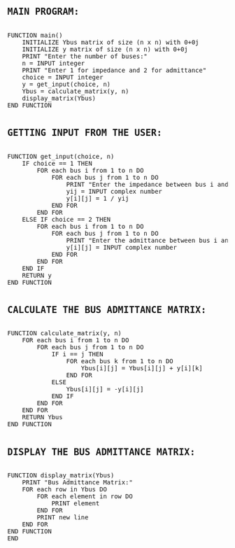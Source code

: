 <pre>
<h2><b>MAIN PROGRAM: </b></h2>
FUNCTION main()
    INITIALIZE Ybus matrix of size (n x n) with 0+0j
    INITIALIZE y matrix of size (n x n) with 0+0j
    PRINT "Enter the number of buses:"
    n = INPUT integer
    PRINT "Enter 1 for impedance and 2 for admittance"
    choice = INPUT integer
    y = get_input(choice, n)
    Ybus = calculate_matrix(y, n)
    display_matrix(Ybus)
END FUNCTION
</pre>
<pre>
<h2><b>GETTING INPUT FROM THE USER: </b></h2>
FUNCTION get_input(choice, n)
    IF choice == 1 THEN
        FOR each bus i from 1 to n DO
            FOR each bus j from 1 to n DO
                PRINT "Enter the impedance between bus i and bus j:"
                yij = INPUT complex number
                y[i][j] = 1 / yij
            END FOR
        END FOR
    ELSE IF choice == 2 THEN
        FOR each bus i from 1 to n DO
            FOR each bus j from 1 to n DO
                PRINT "Enter the admittance between bus i and bus j:"
                y[i][j] = INPUT complex number
            END FOR
        END FOR
    END IF
    RETURN y
END FUNCTION
</pre>
<pre>
<h2><b>CALCULATE THE BUS ADMITTANCE MATRIX: </b></h2>
FUNCTION calculate_matrix(y, n)
    FOR each bus i from 1 to n DO
        FOR each bus j from 1 to n DO
            IF i == j THEN
                FOR each bus k from 1 to n DO
                    Ybus[i][j] = Ybus[i][j] + y[i][k]
                END FOR
            ELSE
                Ybus[i][j] = -y[i][j]
            END IF
        END FOR
    END FOR
    RETURN Ybus
END FUNCTION
</pre>
<pre>
<h2><b>DISPLAY THE BUS ADMITTANCE MATRIX: </b></h2>
FUNCTION display_matrix(Ybus)
    PRINT "Bus Admittance Matrix:"
    FOR each row in Ybus DO
        FOR each element in row DO
            PRINT element
        END FOR
        PRINT new line
    END FOR
END FUNCTION
END
</pre>
